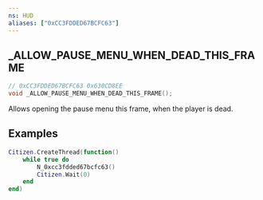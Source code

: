 ```yaml
---
ns: HUD
aliases: ["0xCC3FDDED67BCFC63"]
---
```

## _ALLOW_PAUSE_MENU_WHEN_DEAD_THIS_FRAME

```c
// 0xCC3FDDED67BCFC63 0x630CD8EE
void _ALLOW_PAUSE_MENU_WHEN_DEAD_THIS_FRAME();
```

Allows opening the pause menu this frame, when the player is dead.

## Examples
```lua
Citizen.CreateThread(function()
	while true do
		N_0xcc3fdded67bcfc63()
		Citizen.Wait(0)
	end
end)
```
